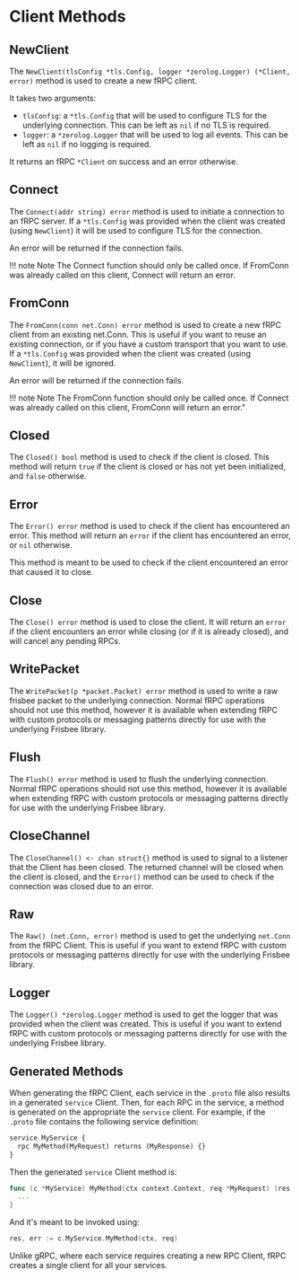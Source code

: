 # Client Methods

## NewClient

The `NewClient(tlsConfig *tls.Config, logger *zerolog.Logger) (*Client, error)` method is used to create a new fRPC client.

It takes two arguments:

- `tlsConfig`: a `*tls.Config` that will be used to configure TLS for the underlying connection. This can be left as `nil` if no TLS is required.
- `logger`: a `*zerolog.Logger` that will be used to log all events. This can be left as `nil` if no logging is required.

It returns an fRPC `*Client` on success and an error otherwise.

## Connect

The `Connect(addr string) error` method is used to initiate a connection to an fRPC server.
If a `*tls.Config` was provided when the client was created (using `NewClient`)
it will be used to configure TLS for the connection.

An error will be returned if the connection fails.

!!! note Note
    The Connect function should only be called once. If FromConn was already
    called on this client, Connect will return an error.

## FromConn

The `FromConn(conn net.Conn) error` method is used to create a new fRPC client from an existing net.Conn. This is useful if you want to reuse an existing connection, or
if you have a custom transport that you want to use. If a `*tls.Config` was provided when the client was created (using `NewClient`), it will be ignored.

An error will be returned if the connection fails.

!!! note Note
    The FromConn function should only be called once. If Connect was already
    called on this client, FromConn will return an error."

## Closed

The `Closed() bool` method is used to check if the client is closed. This method will return `true` if the client is closed or has not yet been initialized, and `false` otherwise.

## Error

The `Error() error` method is used to check if the client has encountered an error. This method will return an `error` if the client has encountered an error, or `nil` otherwise.

This method is meant to be used to check if the client encountered an error that caused it to close.

## Close

The `Close() error` method is used to close the client. It will return an `error` if the client encounters an error while closing (or if it is already closed), and will cancel any pending RPCs.

## WritePacket

The `WritePacket(p *packet.Packet) error` method is used to write a raw frisbee packet to the underlying connection. Normal fRPC operations should not use this method, however it is available
when extending fRPC with custom protocols or messaging patterns directly for use with the underlying Frisbee library.

## Flush

The `Flush() error` method is used to flush the underlying connection. Normal fRPC operations should not use this method, however it is available
when extending fRPC with custom protocols or messaging patterns directly for use with the underlying Frisbee library.

## CloseChannel

The `CloseChannel() <- chan struct{}` method is used to signal to a listener that the Client has been closed.
The returned channel will be closed when the client is closed, and the `Error()` method can be used to check if the connection was closed due to an error.

## Raw

The `Raw() (net.Conn, error)` method is used to get the underlying `net.Conn` from the fRPC Client. This is useful if you want to extend fRPC with custom protocols or messaging patterns directly for use with the underlying Frisbee library.

## Logger

The `Logger() *zerolog.Logger` method is used to get the logger that was provided when the client was created. This is useful if you want to extend fRPC with custom protocols or messaging patterns directly for use with the underlying Frisbee library.

## Generated Methods

When generating the fRPC Client, each service in the `.proto` file also results in a generated `service` Client.
Then, for each RPC in the service, a method is generated on the appropriate the `service` client.
For example, if the `.proto` file contains the following service definition:

```proto
service MyService {
  rpc MyMethod(MyRequest) returns (MyResponse) {}
}
```

Then the generated `service` Client method is:

```go
func (c *MyService) MyMethod(ctx context.Context, req *MyRequest) (res *MyResponse, err error) {
  ...
}
```

And it's meant to be invoked using:

```go
res, err := c.MyService.MyMethod(ctx, req)
```

Unlike gRPC, where each service requires creating a new RPC Client, fRPC creates a single client for all your services.

